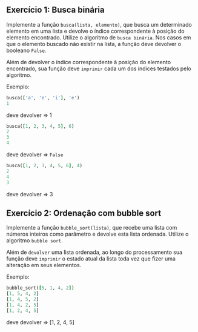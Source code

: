 ## Exercício 1: Busca binária

Implemente a função ```busca(lista, elemento)```, que busca um determinado elemento em uma lista e devolve o índice correspondente à posição do elemento encontrado. Utilize o algoritmo de ```busca binária```. Nos casos em que o elemento buscado não existir na lista, a função deve devolver o booleano ```False```.

Além de devolver o índice correspondente à posição do elemento encontrado, sua função deve ```imprimir``` cada um dos índices testados pelo algoritmo.

Exemplo:

```ruby
busca(['a', 'e', 'i'], 'e')
1
```
deve devolver => 1

```ruby
busca([1, 2, 3, 4, 5], 6)
2
3
4
```
deve devolver => ```False```

```ruby
busca([1, 2, 3, 4, 5, 6], 4)
2
4
3
```
deve devolver => 3

## Exercício 2: Ordenação com bubble sort

Implemente a função ```bubble_sort(lista)```, que recebe uma lista com números inteiros como parâmetro e devolve esta lista ordenada. Utilize o algoritmo ```bubble sort```.

Além de ```devolver``` uma lista ordenada, ao longo do processamento sua função deve ```imprimir``` o estado atual da lista toda vez que fizer uma alteração em seus elementos.

Exemplo:

```ruby
bubble_sort([5, 1, 4, 2])
[1, 5, 4, 2]
[1, 4, 5, 2]
[1, 4, 2, 5]
[1, 2, 4, 5]
```
deve devolver => [1, 2, 4, 5]